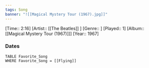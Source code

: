 ```yaml
---
tags: Song  
banner: "![[Magical Mystery Tour (1967).jpg]]"
---
```

[Time:: 2:16]
[Artist:: [[The Beatles]] ]
[Genre:: ]
[Played:: 1]
[Album:: [[Magical Mystery Tour (1967)]]]
[Year:: 1967]
### Dates
````dataview
TABLE Favorite_Song
WHERE Favorite_Song = [[Flying]]
````